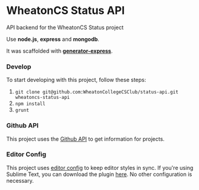 # WheatonCS Status API
API backend for the WheatonCS Status project

Use **node.js**, **express** and **mongodb**.

It was scaffolded with [**generator-express**](https://github.com/petecoop/generator-express).

### Develop
To start developing with this project, follow these steps:

1. `git clone git@github.com:WheatonCollegeCSClub/status-api.git wheatoncs-status-api`
2. `npm install`
3. `grunt`

### Github API
This project uses the [Github API](http://developer.github.com/v3) to get information for projects.

### Editor Config
This project uses [editor config](http://editorconfig.org/) to keep editor styles in sync. If you're using Sublime Text, you can download the plugin [here](https://github.com/sindresorhus/editorconfig-sublime). No other configuration is necessary.
